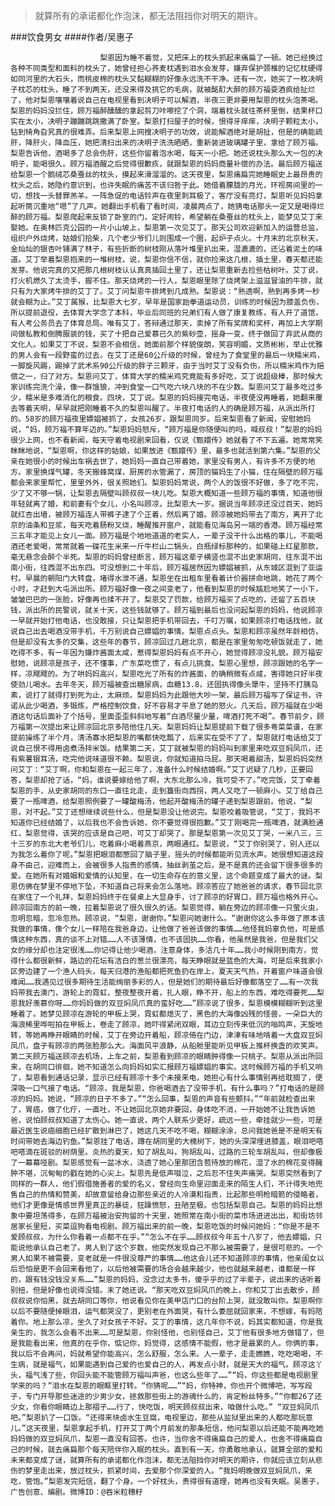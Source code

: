 > 就算所有的承诺都化作泡沫，都无法阻挡你对明天的期许。

###饮食男女
####作者/吴惠子

						梨恩因为睡不着觉，又把床上的枕头抓起来痛扁了一顿。她已经换过各种不同类型和面料的枕头了，她曾经担心荞麦枕遇到泪水会发芽，嫌弃保护颈椎的记忆枕硬得如同河里的大石头，而桃皮棉的枕头又黏糊糊的好像永远洗不干净。还有一次，她买了一枚决明子枕芯的枕头，睡了不到两天，还没来得及挑它的毛病，就被酩酊大醉的顾万福耍酒疯给扯烂了，他对梨恩嚷嚷着说自己在电视里看到决明子可以解酒，半夜三更非要用梨恩的枕头泡茶喝。梨恩的妈妈没拦住，顾万福醉醺醺的拿起剪刀咔嚓挖了个洞，端着枕头就往茶杯里倒，结果杯口实在太小，决明子蹦蹦跳跳撒满了卧室。梨恩打扫屋子的时候，恨得牙痒痒，决明子颗粒太小，钻到犄角旮旯真的很难弄。后来梨恩上网搜决明子的功效，说能解酒绝对是胡扯，但是的确能疏肝，降肝火，降血压，她把清扫出来的决明子洗洗晒晒，重新装进玻璃罐子里，拿给了顾万福。梨恩告诉他，酒喝多了总会伤肝，这些你留着泡水喝，每天一小把。她还说枕头那么大一包的决明子，能喝很久。顾万福酒醒之后觉得很歉疚，就跟梨恩的妈妈商量补偿的办法。最后顾万福送给梨恩一个鹅绒芯桑蚕丝的枕头，摸起来滑溜溜的。这天夜里，梨恩痛扁完她睡眠史上最昂贵的枕头之后，她隐约意识到，也许失眠的痛苦不该归咎于此。她借着朦胧的月光，环视房间里的一切，想找一头替罪羔羊。一阵急促的电话铃声在夜里刺耳极了，客厅没有亮灯，梨恩听见妈妈拿起听筒沉重地“嗯”了几声。她翻出手机看了看时间，凌晨两点了，她猜电话那头一定又是喝得烂醉的顾万福。梨恩爬起来反锁了卧室的门，定好闹铃，希望躺在桑蚕丝的枕头上，能梦见艾丁来娶她。在奥林匹克公园的一片小山坡上，梨恩第一次见艾丁。那天公司欢迎新加入的运营总监，组织户外烧烤，姑娘们拾柴，几个老少爷们儿则围成一个圈，起炉子点火。十月末的北京秋天，金灿灿的银杏叶铺满了林子，有些折断的树枝刚从落叶堆里扒出来，湿漉漉的，还沾着泥土的味道。艾丁举着梨恩抱来的一堆树枝，说，梨恩你信不信，就你捡来这几根，插土里，春天都还能发芽。他说完真的又把那几根树枝认认真真插回土里了，还让梨恩重新去捡些枯树叶。艾丁说，打火机燃久了太烫手，握不住。那天烧烤的一行人，梨恩眼里除了烧烤架上滋滋冒油的牛排，就只有为大家烤牛排的艾丁了。艾丁问梨恩牛排烤到几成熟。梨恩说：“熟透啊，熟到再多烤一秒就会糊为止。”艾丁属猴，比梨恩大七岁，早年是国家跆拳道运动员，训练的时候因为膝盖负伤，所以提前退役，去体育大学念了本科，毕业后同班的兄弟们有人做了康复教练，有人开了道馆，有人考公务员去了体育总局。唯有艾丁，答辩通过那天，卖掉了所有奖牌和奖杯，再加上大学期间做私教和倒腾服装的钱，买了十把自己爱慕已久的紫砂壶，摇身一变，终于做回了弃武从商的文化人。如果艾丁不说，梨恩不会相信，她面前那个样貌俊朗，笑容明媚，文质彬彬，举止优雅的男人会有一段野蛮的过去。在艾丁还是60公斤级的时候，曾经为了食堂里的最后一块糯米鸡，一脚旋风踢，踢掉了武术系90公斤级的胖子三颗牙，由于当时艾丁没有负伤，所以糯米鸡作为赔偿之一，归了对方。梨恩问艾丁，体育大学的糯米鸡究竟能有多好吃，艾丁说超级棒，那时候大家训练完洗个澡，像一群饿狼，冲到食堂一口气吃六块八块的不在少数。梨恩问艾丁最多吃过多少，糯米是多难消化的粮食。四块，艾丁说。梨恩的妈妈接完电话，半夜便没再睡着，她翻来覆去等着天明，早早就把刚睡着不久的梨恩叫醒了。半夜打电话的人的确是顾万福，从派出所打的。58岁的顾万福夜里嫖娼被抓了，女孩26岁，跟梨恩同岁。后来梨恩看了新闻，安慰她妈说，“妈，顾万福不算年迈的。”梨恩妈妈怒斥，“顾万福是你随便叫的吗，喊叔叔！”梨恩的妈妈很少上网，也不看新闻，每天守着电视剧来回看，仅说《甄嬛传》她就看了不下五遍。她常常笑眯眯地说，“梨恩啊，你这样的姑娘，如果放进《甄嬛传》里，最多也就活到第六集。”梨恩的父亲在她很小的时候出车祸去世了，她妈妈一直自己带着她，家里没有男人，有许多不方便的地方。家里换煤气罐，冬天搬蜂窝煤，厨房的水管漏了，房顶的猫妈生了小猫，住在隔壁的顾万福都会来家里帮忙，里里外外，很关照她们。梨恩妈妈常说，两个人的饭很不好做，多了吃不完，少了又不够一锅，让梨恩去隔壁叫顾叔叔一块儿吃。梨恩大概知道一些顾万福的事情，知道他很年轻就离了婚，和前妻有个女儿，小名叫顾凉，比梨恩大一岁。据说当年顾凉还没过百天，她妈就红杏出墙，被顾万福连人带裤子逮了个正着，然后离了婚。顾凉被她妈带去了南方，离开了北京的油条和豆浆，每天吃着肠粉叉烧，睡醒推开窗户，就能看见海岛另一端的香港。顾万福经常三五年才能见上女儿一面。顾万福是个地地道道的老实人，一辈子没干什么出格的事儿，不能喝酒还老爱喝，常常就着一碟花生米来一斤牛栏山二锅头，白瓶绿标那种的，如果碰上红星那款，毫无悬念会醉个半死。梨恩的妈妈曾经断言，顾万福这辈子横竖也混不出史家胡同，往东混不出南小街，往西混不出东四。可没想到二十年后，顾万福居然因为嫖娼被抓，从东城区混到了亚运村。早晨的朝阳门大转盘，堵得水泄不通，梨恩坐在出租车里看着计价器拼命地跳，她花了两个小时，才赶到大屯派出所。顾万福好像一夜之间变老了，他看到梨恩的时候尴尬地笑了一小下，皱皱巴巴的一张脸，好像再也揉不开了。梨恩交了罚款，给顾万福买了点吃的，还留了五百块钱，派出所的民警说，就关十天，这些钱就够了。顾万福到最后也没问起梨恩的妈妈，他说顾凉一早就开始打他电话，也没敢接，只让梨恩把手机带回去，千叮万嘱，如果顾凉打电话找他，就说自己出去喝酒没带手机，千万别说自己嫖娼的事情。梨恩点点头。梨恩和顾凉虽然年龄相仿，但是却没有太多的交集，这些年的春节，顾凉回过几趟北京，都是在家里匆匆吃顿饭就走了，她吃得不多，有一年因为嫌炸酱面太咸，惹得梨恩妈妈有点不开心，她觉得顾凉没礼貌。顾万福安慰她，说顾凉是孩子，还不懂事，广东菜吃惯了，有点儿挑食。梨恩心里想，顾凉跟她的名字一样，凉飕飕的。为了哄妈妈高兴，梨恩吃光了所有的炸酱面，的确稍微有点咸，害得她只好半夜使劲儿喝水。去年冬天，顾万福被查出糖尿病，血糖13.8，还固执得像头犟牛，坚持不打胰岛素，说打了就得打到死为止，太麻烦。梨恩妈妈为此跟他大吵一架，最后顾万福写了保证书，许诺从此少喝酒，多锻炼，严格控制饮食，好不容易才平息了她的怒火。几天后，顾万福就在少喝酒这句话后面补了个括号，里面歪歪斜斜地写着“白酒尽量少量，啤酒打死不喝”。春节前夕，顾万福第一次提出来让顾凉回北京多陪他住几天。梨恩妈妈让梨恩提前下载了很多粤菜菜谱，在家提前操练了半个月，清汤寡水把梨恩的嘴都快吃瓢了，后来实在受不了了，梨恩就打电话给艾丁说自己恨不得用卤煮汤拌米饭。结果第二天，艾丁就被梨恩的妈妈叫到家里来吃双豆焖凤爪，还有紫薯银耳汤，吃完他说味道很不赖。梨恩说，你就知道拍马屁。那天喝着甜汤，梨恩妈妈突然问艾丁：“艾丁啊，你和梨恩在一起三年了，准备什么时候结婚啊。”艾丁迟疑了几秒，正要回答，梨恩却抢了话，“妈，谁说要嫁给他了啊，大东北那么冷，我可受不了。”吃完饭，艾丁牵着梨恩的手，从史家胡同的东口一直往北走，走到簋街向西拐，两人又吃了一顿麻小。艾丁给自己要了一瓶啤酒，给梨恩照例要了一罐酸梅汤，他起开酸梅汤的罐子递到梨恩跟前。他说，“梨恩，对不起。”艾丁还想继续说些什么，但是梨恩没让他说完。梨恩咬着吸管说，“艾丁，我妈不知道你已经结婚了，以后我也不会告诉她，你不要觉得很抱歉。”艾丁刚喝完一瓶啤酒，就满脸通红，梨恩觉得，该哭的应该是自己吧，可艾丁却哭了。那是梨恩第一次见艾丁哭，一米八三，三十三岁的东北大老爷们儿，吃着麻小喝着燕京，两眼通红。梨恩说，“艾丁你别哭了，别人还以为我怎么着你了呢。”梨恩把眼泪都憋回了脑子里，摇头的时候都能听见流水声。她很想知道这段身不由己，迎难而上，会被很多人指责的感情，抽丝剥茧之后，是不是真的还会留下很多很多的爱。在她所有对婚姻和爱情的认知里，在一切生命存在的意义里，这个命题变成了最大的谜。梨恩仿佛在梦里不停地下坠，不知道自己将来会怎么落地。顾凉答应了她爸爸的请求，春节回北京在家住了一个礼拜，梨恩妈妈终于在餐桌上大显身手，讨了顾凉的好胃口，顾万福也格外开心。顾凉回南方的前一晚，拉着梨恩说了很久很久的话。梨恩觉得，躺在旁边的顾凉像一只萤火虫，忽明忽暗，忽冷忽热。顾凉说，“梨恩，谢谢你。”梨恩问她谢什么。“谢谢你这么多年做了原本该我做的事情，像个女儿一样陪在我爸身边，让他做了爸爸该做的事情……他怪我妈辜负他，可是感情这种东西，真的谈不上对错……人不该薄情，也不该固执……你看，他虽然是我爸，但是我们父女的缘分却也注定很浅……你记得让他少喝酒，注意身体，多活几十年……我小时候刚到南方，觉得什么都很新鲜，路边的花坛有洁白的葱兰很漂亮，每天睁眼就是蓝色的大海，可是后来我家小区旁边建了一个渔人码头，每天归港的渔船都把死鱼扔在岸上，夏天天气热，开着窗户味道会很难闻……我遇见过很多期待生活能绚丽多彩的人，但是她们的期待最后好像都落空了……有一次我妈带我去澳门，游轮上的霓虹，整夜整夜开着，扎人眼，睁不开，船上的东西，难吃得要死……梨恩我好羡慕你呀……你妈妈做的双豆焖凤爪真的蛮好吃……”顾凉说了很多，梨恩模模糊糊听到这里睡着了。她梦见顾凉在游轮的甲板上哭，霓虹都熄灭了，黑色的大海像凶残的怪兽，一朵巨大的海浪稀里哗啦拍在甲板上，卷走了顾凉，她吓得紧闭双眼，耳边立刻传来低沉的嗡鸣声，天旋地转，等她再睁开眼睛的时候，艾丁在旁边开着船，顾凉倚在门边，津津有味地啃着一大盘双豆焖凤爪，盘子有顾凉的两张脸那么大。海面风平浪静，从船舱里能听见甲板上推杯换盏的欢笑声。第二天顾万福送顾凉去机场，上车之前，梨恩看到顾凉的眼睛肿得像一只桃子。梨恩从派出所回来，在胡同口徘徊，她不知道怎么向妈妈如实汇报顾万福嫖娼的事实。这时候顾万福的手机又响了，梨恩看到通话记录，显示已经有顾凉十多个未接来电，她担心有什么事情别再给耽搁了，便深吸一口气接了电话。“顾凉，我是梨恩，你爸喝酒去了没带手机，有什么事吗？”打电话的是顾凉的妈妈。她说，“顾凉的日子不多了。”“怎么回事，梨恩的声音有些颤抖。”“年前就检查出来了，胃癌，做了化疗，一直吐，不让她回北京她非要回，身体吃不消，一开始她不让我告诉她爸，说怕顾叔叔知道了太伤心。她一直说，两个人联系少更好，疏远一些，牵挂就少一些，可是最近医生说癌细胞已经扩散到淋巴了，她这几天不吃不喝，糊糊涂涂，总问我她爸是不是明天有时间带她去海边钓鱼。”梨恩挂了电话，蹲在胡同里的大槐树下，她的头深深埋进膝盖，眼泪吧嗒吧嗒滴在斑驳的树荫里。炎热的夏天，知了胡乱叫，狗胡乱叫，过路的三轮车胡乱叫，但却像极了一幕幕哑剧。梨恩感觉有一盆冰水，浇透了她心里那团含苞待放的棉花，湿了水的棉花变得臃肿不堪，沉甸甸的戳在她的心尖上。梨恩先是低声啜泣，之后忍不住失声痛哭。梨恩突然看到了同样的一群人，他们假借施善者的爱的名义，曾经向生命里迎面走来的陌生人们，不计得失地兜售自己的热情和赞美，却故意留给身边那些亲近的人冷漠和指责，比起那些明枪暗箭的侵略者，他们才更像是情感世界里真正的暴徒，狂躁愤怒，丑陋至极。也包括梨恩自己。梨恩的妈妈比想象中要坦荡得多，在顾万福被治安拘留的十天里，她照常在南小街的菜市场进进出出，和街坊邻居家长里短，买菜逗狗看电视剧。顾万福出来的前一晚，梨恩吃饭的时候问她妈：“你是不是不爱顾叔叔，为什么你看着一点都不在乎。”“怎么不在乎……顾叔叔今年五十八岁了，他去嫖娼，只能说他承认自己老了。男人到了这个岁数，他突然发现自己不那么被需要了，是很可悲的。一个男人如果不被需要，变老就是一件很没尊严的事情……他这会儿还不知道顾凉的事情，他亲闺女以后恐怕是更不会回来看他了，以后他被需要的场合会越来越少，他也就越来越老，谁都是一样的，跟有钱没钱没关系……”梨恩的妈妈，没念过太多书，傻乎乎的过了半辈子，说出来的话听着别扭，但是好像也说得没错。末了她还说。“那天吃双豆焖风爪的晚上，你和艾丁出去散步，顾叔叔说你怕黑，就去胡同口等你，他说看见你在美甲店门口的台阶上哭，就没敢叫你。梨恩啊你以后不要随便掉眼泪，运气都哭没了，更别老在外面哭，有什么委屈就回家来，不想嫁，有妈陪着你。地上那么凉，坐久了对女孩子不好。艾丁的事情，这几年你不说，妈其实都知道，你是我亲生的，我怎么会看不出来……可是梨恩，你别怪他，也别怪自己，艾丁他有很多地方做错了，但是我能看出来，他真的在乎你，惦记你，妈觉得，这感情不能假，他才是最累的人。你俩的事，我以后不会再问，妈就希望你能高兴，怎么舒服，怎么来。人一辈子，走走瞧瞧，吃吃喝喝，不生病，就是福气，如果能遇到自己爱的也爱自己的人，再发点小财，就是天大的福气。顾凉这丫头，福气浅了些，你回头能不能管顾万福叫声爸，也这么些年了……”“妈，你这些都是电视剧里学来的吗？”泪水在梨恩的眼眶里打转。“你猜呢……”“妈，你特神，你也开个微博吧，写写段子，专门开导那些迷途的少男少女，拯救那些街上的游魂什么的，肯定粉丝特多。”“你都26了还少女，你看你眼睛边上那褶子……行了，快吃饭，明天顾叔叔出来，咱做什么吃。” “双豆焖凤爪吧。”梨恩扒了一口饭。“还得来块卤水生豆腐，电视里边，那些从监狱里出来的人都吃那玩意儿。”这天夜里，梨恩拿起手机，打开艾丁两个月前发的那条短信，他问梨恩以后还能不能再吃她妈妈做的双豆焖凤爪，梨恩一直没有回答。也许，当你舍不得痛扁自己的爱人，也舍不得痛扁自己的时候，就去痛扁那个每天陪伴你入眠的枕头。直到有一天，你勇敢地承认，就算全部的爱和未来都变成了谜，就算所有的承诺都化作泡沫，都无法阻挡你对明天的期许，你就应该立刻从悲伤的梦里走出来，放过枕头，抓紧时间，去爱那个你深爱的人。“我妈明晚做双豆焖凤爪，来吃，管饱。”梨恩发完短信，翻了个身。一个好枕头，贵得很有道理，她再也没有失眠。吴惠子，广告创意、编剧。微博ID：@吞米粒穗籽  